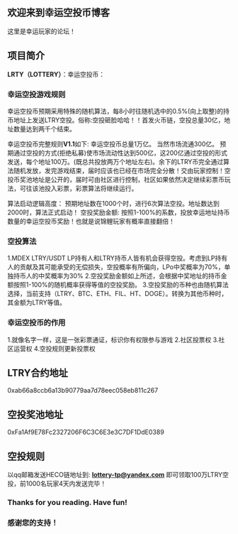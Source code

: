 ## 欢迎来到幸运空投币博客
这里是幸运玩家的论坛！

## 项目简介
**LRTY（LOTTERY）**：幸运空投币：

### 幸运空投游戏规则
幸运空投币预期采用特殊的随机算法，每8小时往随机选中的0.5%(向上取整)的持币地址上发送LTRY空投。俗称:空投砸脸哈哈！！首发火币链，空投总量30亿，地址数量达到两千个结束。

幸运空投币完整规则**V1.1**如下:
幸运空投币总量1万亿。
当然市场流通300亿。
预期通过空投的方式(拒绝私募)使市场流动性达到500亿，这200亿通过空投的形式发送，每个地址100万。(既总共投放两万个地址左右)。余下的LTRY币完全通过算法随机发放，发完游戏结束，届时应该也已经在市场完全分散！交由玩家控制！空投币奖池地址是公开的，届时可由社区进行控制，社区如果依然决定继续彩票币玩法，可往该池投入彩票，彩票算法将继续运行。

算法启动逻辑高度：
预期地址数在1000个时，进行6次算法空投。地址数达到2000时，算法正式启动！
空投奖励金额: 按照1-100%的系数，投放幸运地址持币数量的幸运空投币奖励！也就是说锦鲤玩家有概率直接翻倍！

### 空投算法
1.MDEX LTRY/USDT LP持有人和LTRY持币人皆有机会获得空投。考虑到LP持有人的贡献及其可能承受的无偿损失，空投概率有所偏向，LPo中奖概率为70%，单独持币人的中奖概率为30%
2.空投奖励金额如上所述，会根据中奖地址的持币金额按照1-100%的随机概率获得等值的空投奖励。
3.空投奖励的币种也由随机算法选择，当前支持（LTRY、BTC、ETH、FIL、HT、DOGE）。转换为其他币种时，其金额为LTRY等值。

### 幸运空投币的作用
1.就像名字一样，这是一张彩票通证，标识你有权限参与游戏
2.社区投票权
3.社区运营权
4.空投规则更新投票权


## LTRY合约地址
0xab66a8ccb6a13b90779aa7d78eec058eb811c267

## 空投奖池地址
0xFa1Af9E78Fc2327206F6C3C6E3e3C7DF1DdE0389

## 空投规则
以qq邮箱发送HECO链地址到: **lottery-tp@yandex.com** 即可领取100万LTRY空投，前1000名玩家4天内发送完毕！

### Thanks for you reading. Have fun!
### 感谢您的支持！


